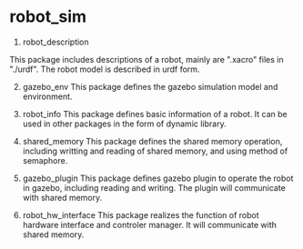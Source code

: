 # robot_sim

1. robot_description

This package includes descriptions of a robot, 
mainly are ".xacro" files in "./urdf". The robot 
model is described in urdf form.

2. gazebo_env
This package defines the gazebo simulation model and environment.

3. robot_info
This package defines basic information of a robot.
It can be used in other packages in the form of
dynamic library.

4. shared_memory
This package defines the shared memory operation, including
writting and reading of shared memory, and using method of 
semaphore.

5. gazebo_plugin
This package defines gazebo plugin to operate the robot in gazebo,
including reading and writing. The plugin will communicate with shared
memory.

6. robot_hw_interface
This package realizes the function of robot hardware interface
and controler manager. It will communicate with shared memory.